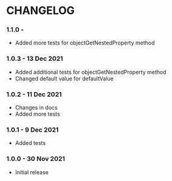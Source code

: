 # CHANGELOG

### 1.1.0 - 
* Added more tests for objectGetNestedProperty method

### 1.0.3 - 13 Dec 2021
* Added additional tests for objectGetNestedProperty method
* Changed default value for defaultValue

### 1.0.2 - 11 Dec 2021
* Changes in docs
* Added more tests

### 1.0.1 - 9 Dec 2021
* Added tests

### 1.0.0 - 30 Nov 2021

* Initial release
